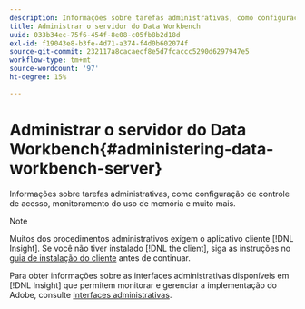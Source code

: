 ```yaml
---
description: Informações sobre tarefas administrativas, como configuração de controle de acesso, monitoramento do uso de memória e muito mais.
title: Administrar o servidor do Data Workbench
uuid: 033b34ec-75f6-454f-8e08-c05fb8b2d18d
exl-id: f19043e8-b3fe-4d71-a374-f4d0b602074f
source-git-commit: 232117a8cacaecf8e5d7fcaccc5290d6297947e5
workflow-type: tm+mt
source-wordcount: '97'
ht-degree: 15%

---
```


# Administrar o servidor do Data Workbench{#administering-data-workbench-server}

Informações sobre tarefas administrativas, como configuração de controle de acesso, monitoramento do uso de memória e muito mais.

>[!NOTE]
>
>Muitos dos procedimentos administrativos exigem o aplicativo cliente [!DNL Insight]. Se você não tiver instalado [!DNL the client], siga as instruções no [guia de instalação do cliente](https://experienceleague.adobe.com/docs/data-workbench/using/install/c-data-workbench-client-install.html?lang=pt-BR) antes de continuar.

Para obter informações sobre as interfaces administrativas disponíveis em [!DNL Insight] que permitem monitorar e gerenciar a implementação do Adobe, consulte [Interfaces administrativas](https://experienceleague.adobe.com/docs/data-workbench/using/client/t-open-ins.html#Administrative_Interfaces).
